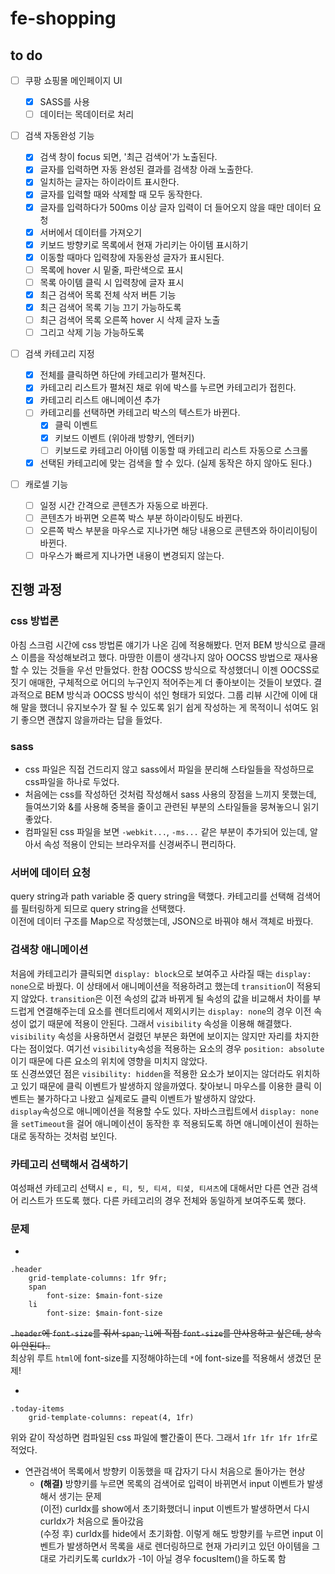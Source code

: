 # fe-shopping

## to do

-   [ ] 쿠팡 쇼핑몰 메인페이지 UI

    -   [x] SASS를 사용
    -   [ ] 데이터는 목데이터로 처리

-   [ ] 검색 자동완성 기능

    -   [x] 검색 창이 focus 되면, '최근 검색어'가 노출된다.
    -   [x] 글자를 입력하면 자동 완성된 결과를 검색창 아래 노출한다.
    -   [x] 일치하는 글자는 하이라이트 표시한다.
    -   [x] 글자를 입력할 때와 삭제할 때 모두 동작한다.
    -   [x] 글자를 입력하다가 500ms 이상 글자 입력이 더 들어오지 않을 때만 데이터 요청
    -   [x] 서버에서 데이터를 가져오기
    -   [x] 키보드 방향키로 목록에서 현재 가리키는 아이템 표시하기
    -   [x] 이동할 때마다 입력창에 자동완성 글자가 표시된다.
    -   [ ] 목록에 hover 시 밑줄, 파란색으로 표시
    -   [ ] 목록 아이템 클릭 시 입력창에 글자 표시
    -   [x] 최근 검색어 목록 전체 삭저 버튼 기능
    -   [x] 최근 검색어 목록 기능 끄기 가능하도록
    -   [ ] 최근 검색어 목록 오른쪽 hover 시 삭제 글자 노출
    -   [ ] 그리고 삭제 기능 가능하도록

-   [ ] 검색 카테고리 지정

    -   [x] 전체를 클릭하면 하단에 카테고리가 펼쳐진다.
    -   [x] 카테고리 리스트가 펼쳐진 채로 위에 박스를 누르면 카테고리가 접힌다.
    -   [x] 카테고리 리스트 애니메이션 추가
    -   [ ] 카테고리를 선택하면 카테고리 박스의 텍스트가 바뀐다.
        -   [x] 클릭 이벤트
        -   [x] 키보드 이벤트 (위아래 방향키, 엔터키)
        -   [ ] 키보드로 카테고리 아이템 이동할 때 카테고리 리스트 자동으로 스크롤
    -   [x] 선택된 카테고리에 맞는 검색을 할 수 있다. (실제 동작은 하지 않아도 된다.)

-   [ ] 캐로셀 기능

    -   [ ] 일정 시간 간격으로 콘텐츠가 자동으로 바뀐다.
    -   [ ] 콘텐츠가 바뀌면 오른쪽 박스 부분 하이라이팅도 바뀐다.
    -   [ ] 오른쪽 박스 부분을 마우스로 지나가면 해당 내용으로 콘텐츠와 하이리이팅이 바뀐다.
    -   [ ] 마우스가 빠르게 지나가면 내용이 변경되지 않는다.

## 진행 과정

### css 방법론

아침 스크럼 시간에 css 방법론 얘기가 나온 김에 적용해봤다. 먼저 BEM 방식으로 클래스 이름을 작성해보려고 했다. 마땅한 이름이 생각나지 않아 OOCSS 방법으로 재사용할 수 있는 것들을 우선 만들었다. 한참 OOCSS 방식으로 작성했더니 이젠 OOCSS로 짓기 애매한, 구체적으로 어디의 누구인지 적어주는게 더 좋아보이는 것들이 보였다. 결과적으로 BEM 방식과 OOCSS 방식이 섞인 형태가 되었다. 그룹 리뷰 시간에 이에 대해 말을 했더니 유지보수가 잘 될 수 있도록 읽기 쉽게 작성하는 게 목적이니 섞여도 읽기 좋으면 괜찮지 않을까라는 답을 들었다.

### sass

-   css 파일은 직접 건드리지 않고 sass에서 파일을 분리해 스타일들을 작성하므로 css파일을 하나로 두었다.
-   처음에는 css를 작성하던 것처럼 작성해서 sass 사용의 장점을 느끼지 못했는데, 들여쓰기와 &를 사용해 중복을 줄이고 관련된 부분의 스타일들을 뭉쳐놓으니 읽기 좋았다.
-   컴파일된 css 파일을 보면 `-webkit...`, `-ms...` 같은 부분이 추가되어 있는데, 알아서 속성 적용이 안되는 브라우저를 신경써주니 편리하다.

### 서버에 데이터 요청

query string과 path variable 중 query string을 택했다. 카테고리를 선택해 검색어를 필터링하게 되므로 query string을 선택했다.  
이전에 데이터 구조를 Map으로 작성했는데, JSON으로 바꿔야 해서 객체로 바꿨다.

### 검색창 애니메이션

처음에 카테고리가 클릭되면 `display: block`으로 보여주고 사라질 때는 `display: none`으로 바꿨다. 이 상태에서 애니메이션을 적용하려고 했는데 `transition`이 적용되지 않았다. `transition`은 이전 속성의 값과 바뀌게 될 속성의 값을 비교해서 차이를 부드럽게 연결해주는데 요소를 렌더트리에서 제외시키는 `display: none`의 경우 이전 속성이 없기 때문에 적용이 안된다. 그래서 `visibility` 속성을 이용해 해결했다.  
`visibility` 속성을 사용하면서 걸렸던 부분은 화면에 보이지는 않지만 자리를 차지한다는 점이었다. 여기선 `visibility`속성을 적용하는 요소의 경우 `position: absolute`이기 때문에 다른 요소의 위치에 영향을 미치지 않았다.  
또 신경쓰였던 점은 `visibility: hidden`을 적용한 요소가 보이지는 않더라도 위치하고 있기 때문에 클릭 이벤트가 발생하지 않을까였다. 찾아보니 마우스를 이용한 클릭 이벤트는 불가하다고 나왔고 실제로도 클릭 이벤트가 발생하지 않았다.  
`display`속성으로 애니메이션을 적용할 수도 있다. 자바스크립트에서 `display: none`을 `setTimeout`을 걸어 애니메이션이 동작한 후 적용되도록 하면 애니메이션이 원하는대로 동작하는 것처럼 보인다.

### 카테고리 선택해서 검색하기

여성패션 카테고리 선택시 `ㅌ, 티, 팃, 티셔, 티셫, 티셔츠`에 대해서만 다른 연관 검색어 리스트가 뜨도록 했다. 다른 카테고리의 경우 전체와 동일하게 보여주도록 했다.

### 문제

-

```
.header
    grid-template-columns: 1fr 9fr;
    span
        font-size: $main-font-size
    li
        font-size: $main-font-size
```

~~`.header`에 `font-size`를 줘서 `span`, `li`에 직접 `font-size`를 안사용하고 싶은데, 상속이 안된다..~~  
최상위 루트 `html`에 font-size를 지정해야하는데 `*`에 font-size를 적용해서 생겼던 문제!

-

```
.today-items
    grid-template-columns: repeat(4, 1fr)
```

위와 같이 작성하면 컴파일된 css 파일에 빨간줄이 뜬다. 그래서 `1fr 1fr 1fr 1fr`로 적었다.

-   연관검색어 목록에서 방향키 이동했을 때 갑자기 다시 처음으로 돌아가는 현상
    -   **(해결)** 방향키를 누르면 목록의 검색어로 입력이 바뀌면서 input 이벤트가 발생해서 생기는 문제  
        (이전) curIdx를 show에서 초기화했더니 input 이벤트가 발생하면서 다시 curIdx가 처음으로 돌아갔음  
        (수정 후) curIdx를 hide에서 초기화함. 이렇게 해도 방향키를 누르면 input 이벤트가 발생하면서 목록을 새로 렌더링하므로 현재 가리키고 있던 아이템을 그대로 가리키도록 curIdx가 -1이 아닐 경우 focusItem()을 하도록 함
